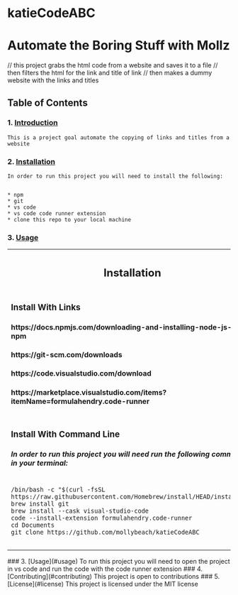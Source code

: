 # katieCodeABC

# Automate the Boring Stuff with Mollz
// this project grabs the html code from a website and saves it to a file
// then filters the html for the link and title of link
// then makes a dummy website with the links and titles
## Table of Contents
### 1. [Introduction](#introduction)
    This is a project goal automate the copying of links and titles from a website


### 2. [Installation](#installation)
    In order to run this project you will need to install the following:


    * npm
    * git
    * vs code
    * vs code code runner extension
    * clone this repo to your local machine
### 3. [Usage](#usage)

  <table>
    <th><h2>Installation</h3></th>
    <tr>
    <td>
        <h3> Install With Links </h3>
        <h4>https://docs.npmjs.com/downloading-and-installing-node-js-and-npm</h4> 
        <h4>https://git-scm.com/downloads</h4>
        <h4>https://code.visualstudio.com/download</h4>
        <h4>https://marketplace.visualstudio.com/items?itemName=formulahendry.code-runner</h4>
    </td>
    </tr>
    <tr>
    <td>
        <h3>Install With Command Line</h3>
        <h5>In order to run this project you will need run the following commands in your terminal: </h5>
<pre class="notranslate">
<code>
/bin/bash -c "$(curl -fsSL https://raw.githubusercontent.com/Homebrew/install/HEAD/installsh)"
brew install git
brew install --cask visual-studio-code
code --install-extension formulahendry.code-runner
cd Documents
git clone https://github.com/mollybeach/katieCodeABC 
</code>
</pre>
    </td>
    </tr>
</table>
### 3. [Usage](#usage)
    To run this project you will need to open the project in vs code and run the code with the code runner extension
### 4. [Contributing](#contributing)
    This project is open to contributions
### 5. [License](#license)
    This project is licensed under the MIT license
